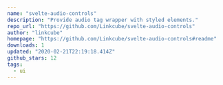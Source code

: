 ```yaml
---
name: "svelte-audio-controls"
description: "Provide audio tag wrapper with styled elements."
repo_url: "https://github.com/Linkcube/svelte-audio-controls"
author: "linkcube"
homepage: "https://github.com/Linkcube/svelte-audio-controls#readme"
downloads: 1
updated: "2020-02-21T22:19:18.414Z"
github_stars: 12
tags: 
  - ui
---
```

